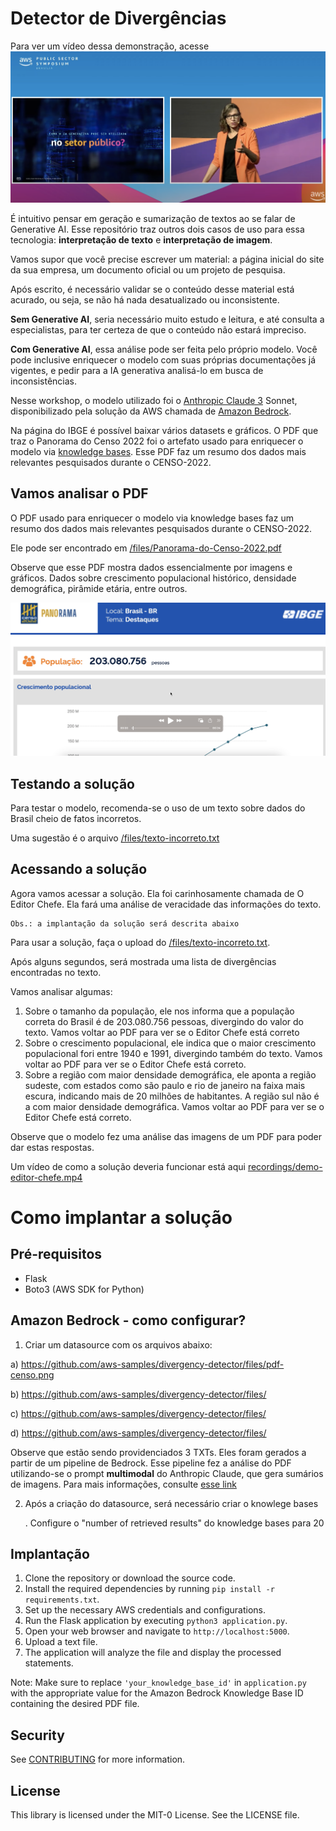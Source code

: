 # Detector de Divergências

Para ver um vídeo dessa demonstração, acesse
[![o video de demonstracao](https://github.com/aws-samples/divergency-detector/blob/main/files/youtube-demo.png)](https://youtu.be/3XrG_KXDkac?t=2596 "demonstracao")
 

É intuitivo pensar em geração e sumarização de textos ao se falar de Generative AI. 
Esse repositório traz outros dois casos de uso para essa tecnologia: **interpretação de texto** e **interpretação de imagem**.

Vamos supor que você precise escrever um material: a página inicial do site da sua empresa, um documento oficial ou um projeto de pesquisa. 

Após escrito, é necessário validar se o conteúdo desse material está acurado, ou seja, se não há nada desatualizado ou inconsistente. 

**Sem Generative AI**, seria necessário muito estudo e leitura, e até consulta a especialistas, para ter certeza de que o conteúdo não estará impreciso. 

**Com Generative AI**, essa análise pode ser feita pelo próprio modelo. Você pode inclusive enriquecer o modelo com suas próprias documentações já vigentes, e pedir para a IA generativa analisá-lo em busca de inconsistências.

Nesse workshop, o modelo utilizado foi o [Anthropic Claude 3](https://aws.amazon.com/pt/bedrock/claude/) Sonnet, disponibilizado pela solução da AWS chamada de [Amazon Bedrock](https://aws.amazon.com/pt/bedrock).

Na página do IBGE é possível baixar vários datasets e gráficos. O PDF que traz o Panorama do Censo 2022 foi o artefato usado para enriquecer o modelo via [knowledge bases](https://aws.amazon.com/pt/bedrock/knowledge-bases/). Esse PDF faz um resumo dos dados mais relevantes pesquisados durante o CENSO-2022.


## Vamos analisar o PDF


O PDF usado para enriquecer o modelo via knowledge bases faz um resumo dos dados mais relevantes pesquisados durante o CENSO-2022.

Ele pode ser encontrado em [/files/Panorama-do-Censo-2022.pdf](https://github.com/aws-samples/divergency-detector/blob/main/files/Panorama-do-Censo-2022.pdf)

Observe que esse PDF mostra dados essencialmente por imagens e gráficos. Dados sobre crescimento populacional histórico, densidade demográfica, pirâmide etária, entre outros. 


[![Video de exploracao do PDF](https://github.com/aws-samples/divergency-detector/blob/main/files/pdf-censo.png)](https://github.com/aws-samples/divergency-detector/blob/main/recordings/demo-explanation.mov "CENSO")


## Testando a solução

Para testar o modelo, recomenda-se o uso de um texto sobre dados do Brasil cheio de fatos incorretos.

Uma sugestão é o arquivo [/files/texto-incorreto.txt](https://github.com/aws-samples/divergency-detector/blob/main/files/texto-incorreto.txt)


## Acessando a solução


Agora vamos acessar a solução. Ela foi carinhosamente chamada de O Editor Chefe. Ela fará uma análise de veracidade das informações do texto.

    Obs.: a implantação da solução será descrita abaixo 

Para usar a solução, faça o upload do [/files/texto-incorreto.txt](https://github.com/aws-samples/divergency-detector/blob/main/files/texto-incorreto.txt). 

Após alguns segundos, será mostrada uma lista de divergências encontradas no texto. 

Vamos analisar algumas:
1) Sobre o tamanho da população, ele nos informa que a população correta do Brasil é de 203.080.756 pessoas, divergindo do valor do texto. Vamos voltar ao PDF para ver se o Editor Chefe está correto
2) Sobre o crescimento populacional, ele indica que o maior crescimento populacional fori entre 1940 e 1991, divergindo também do texto. Vamos voltar ao PDF para ver se o Editor Chefe está correto.
3) Sobre a região com maior densidade demográfica, ele aponta a região sudeste, com estados como são paulo e rio de janeiro na faixa mais escura, indicando mais de 20 milhões de habitantes. A região sul não é a com maior densidade demográfica. Vamos voltar ao PDF para ver se o Editor Chefe está correto.
   
Observe que o modelo fez uma análise das imagens de um PDF para poder dar estas respostas.

Um vídeo de como a solução deveria funcionar está aqui [recordings/demo-editor-chefe.mp4](https://github.com/aws-samples/divergency-detector/blob/main/recordings/demo-editor-chefe.mp4)


# Como implantar a solução

## Pré-requisitos

- Flask
- Boto3 (AWS SDK for Python)

## Amazon Bedrock - como configurar? 

1) Criar um datasource com os arquivos abaixo:

a) https://github.com/aws-samples/divergency-detector/files/pdf-censo.png

b) https://github.com/aws-samples/divergency-detector/files/

c) https://github.com/aws-samples/divergency-detector/files/

d) https://github.com/aws-samples/divergency-detector/files/

Observe que estão sendo providenciados 3 TXTs. Eles foram gerados a partir de um pipeline de Bedrock. Esse pipeline fez a análise do PDF utilizando-se o prompt **multimodal** do Anthropic Claude, que gera sumários de imagens.
Para mais informações, consulte [esse link](https://docs.aws.amazon.com/bedrock/latest/userguide/model-parameters-anthropic-claude-messages.html#model-parameters-anthropic-claude-messages-multimodal-prompts.title)

2) Após a criação do datasource, será necessário criar o knowlege bases

    . Configure o "number of retrieved results" do knowledge bases para 20


## Implantação

1. Clone the repository or download the source code.
2. Install the required dependencies by running `pip install -r requirements.txt`.
3. Set up the necessary AWS credentials and configurations.
4. Run the Flask application by executing `python3 application.py`.
5. Open your web browser and navigate to `http://localhost:5000`.
6. Upload a text file.
7. The application will analyze the file and display the processed statements.


Note: Make sure to replace `'your_knowledge_base_id'` in `application.py` with the appropriate value for the Amazon Bedrock Knowledge Base ID containing the desired PDF file.

## Security

See [CONTRIBUTING](CONTRIBUTING.md#security-issue-notifications) for more information.

## License

This library is licensed under the MIT-0 License. See the LICENSE file.